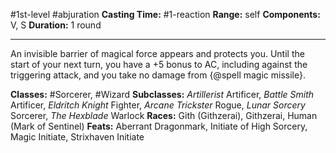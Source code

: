 #1st-level #abjuration
**Casting Time:** #1-reaction
**Range:** self
**Components:** V, S
**Duration:** 1 round

---

An invisible barrier of magical force appears and protects you. Until the start of your next turn, you have a +5 bonus to AC, including against the triggering attack, and you take no damage from {@spell magic missile}.


**Classes:** #Sorcerer, #Wizard
**Subclasses:** *Artillerist* Artificer, *Battle Smith* Artificer, *Eldritch Knight* Fighter, *Arcane Trickster* Rogue, *Lunar Sorcery* Sorcerer, *The Hexblade* Warlock
**Races:** Gith (Githzerai), Githzerai, Human (Mark of Sentinel)
**Feats:** Aberrant Dragonmark, Initiate of High Sorcery, Magic Initiate, Strixhaven Initiate
